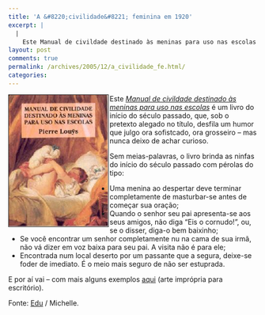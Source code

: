 ```yaml
---
title: 'A &#8220;civilidade&#8221; feminina em 1920'
excerpt: |
  |
    Este Manual de civildade destinado às meninas para uso nas escolas é um livro do início do século passado, que, sob o pretexto alegado no título, desfila um humor que julgo ora sofistcado, ora grosseiro - mas nunca deixo de...
layout: post
comments: true
permalink: /archives/2005/12/a_civilidade_fe.html/
categories:
---
```

<img title="Capa do livro de Pierre Louÿs" src="/archives/img/conduta_meninas.jpg" width="201" height="266" align="left" border="1" style="margin-right:2px" />Este *[Manual de civildade destinado às meninas para uso nas escolas][1]* é um livro do início do século passado, que, sob o pretexto alegado no título, desfila um humor que julgo ora sofistcado, ora grosseiro &#8211; mas nunca deixo de achar curioso.

Sem meias-palavras, o livro brinda as ninfas do início do século passado com pérolas do tipo:

*   Uma menina ao despertar deve terminar completamente de masturbar-se antes de começar sua oração;
*   Quando o senhor seu pai apresenta-se aos seus amigos, não diga &#8220;Eis o cornudo!&#8221;, ou, se o disser, diga-o bem baixinho;
*   Se você encontrar um senhor completamente nu na cama de sua irmã, não vá dizer em voz baixa para seu pai. A visita não é para ele;
*   Encontrada num local deserto por um passante que a segura, deixe-se foder de imediato. É o meio mais seguro de não ser estuprada.

E por aí vai &#8211; com mais alguns exemplos [aqui][2] (arte imprópria para escritório).

Fonte: [Edu][3] / Michelle.

 [1]: http://www.editoraimaginario.com.br/untitled.asp?registro=59
 [2]: http://www.germinaliteratura.com.br/erot_outpl.htm
 [3]: http://stoneagescanners.com/edu

